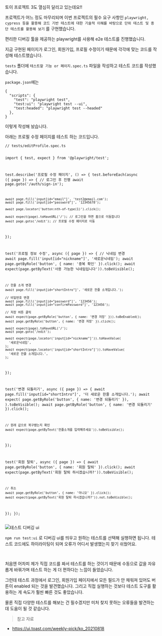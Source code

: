 <p>토이 프로젝트 3도 열심히 달리고 있는데요!!</p>
<p>프로젝트가 어느 정도 마무리되며 이번 프로젝트의 필수 요구 사항인 <code>playwright, cypress 등을 활용해 코드 기반 테스트에 대한 기술적 이해를 바탕으로 단위 테스트 및 종단 테스트를 활용해 보기</code> 를 구현했습니다.</p>
<p>편리한 디버깅 툴을 제공하는 playwright를 사용해 e2e 테스트를 진행했습니다.</p>
<p>지금 구현된 페이지가 로그인, 회원가입, 프로필 수정이기 때문에 각각에 맞는 코드를 작성해 테스트했습니다.</p>
<p><code>tests</code> 폴더에 <code>테스트할 기능 or 페이지.spec.ts</code> 파일을 작성하고 테스트 코드를 작성했습니다.</p>
<p><code>package.json</code>에는 </p>
<pre><code class="language-json">{
  "scripts": {
    "test": "playwright test",
    "test:ui": "playwright test --ui",
    "test:headed": "playwright test --headed"
  },
}</code></pre>
<p>이렇게 작성해 놨습니다.</p>
<p>아래는 프로필 수정 페이지를 테스트 하는 코드입니다.</p>
<pre><code class="language-js">// tests/editProfile.spec.ts

import { test, expect } from '@playwright/test';

test.describe('프로필 수정 페이지', () =&gt; {
  test.beforeEach(async ({ page }) =&gt; {
    // 로그인 후 진행
    await page.goto('/auth/sign-in');

    await page.fill('input[id="email"]', 'test2@email.com');
    await page.fill('input[id="password"]', '12345678');

    await page.locator('button:nth-of-type(1)').click();

    await expect(page).toHaveURL('/'); // 로그인을 하면 홈으로 이동합니다
    await page.goto('/edit'); // 프로필 수정 페이지로 이동
  });

  test('프로필 정보 수정', async ({ page }) =&gt; {
    // 닉네임 변경
    await page.fill('input[id="nickname"]', '새로운닉네임');
    await page.getByRole('button', { name: '중복 확인' }).click();
    await expect(page.getByText('사용 가능한 닉네임입니다')).toBeVisible();

    // 한줄 소개 변경
    await page.fill('input[id="shortIntro"]', '새로운 한줄 소개입니다.');

    // 비밀번호 변경
    await page.fill('input[id="password"]', '123456');
    await page.fill('input[id="confirmPassword"]', '123456');

    // 저장 버튼 클릭
    await expect(page.getByRole('button', { name: '변경 저장' })).toBeEnabled();
    await page.getByRole('button', { name: '변경 저장' }).click();

    await expect(page).toHaveURL('/');
    await page.goto('/edit');

    await expect(page.locator('input[id="nickname"]')).toHaveValue(
      '새로운닉네임',
    );
    await expect(page.locator('input[id="shortIntro"]')).toHaveValue(
      '새로운 한줄 소개입니다.',
    );
  });

  test('변경 되돌리기', async ({ page }) =&gt; {
    await page.fill('input[id="shortIntro"]', '더 새로운 한줄 소개입니다.');
    await expect(
      page.getByRole('button', { name: '변경 되돌리기' }),
    ).toBeVisible();
    await page.getByRole('button', { name: '변경 되돌리기' }).click();

    // 원래 값으로 복구됐는지 확인
    await expect(page.getByText('한줄소개를 입력해주세요')).toBeVisible();
  });

  test('회원 탈퇴', async ({ page }) =&gt; {
    await page.getByRole('button', { name: '회원 탈퇴' }).click();
    await expect(page.getByText('회원 탈퇴 하시겠습니까?')).toBeVisible();

    // 취소
    await page.getByRole('button', { name: '아니오' }).click();
    await expect(page.getByText('회원 탈퇴 하시겠습니까?')).not.toBeVisible();
  });
});</code></pre>
<p><img alt="테스트 디버깅 ui" src="https://velog.velcdn.com/images/kimlj0814/post/9bca5886-ab48-496b-a00d-d0bf193fd538/image.png" /></p>
<p><code>npm run test:ui</code> 로 디버깅 ui를 띄우고 원하는 테스트를 선택해 실행하면 됩니다.
테스트 코드에도 하이라이팅이 되며 오류가 어디서 발생했는지 찾기 쉬웠어요.</p>
<br />

<p>처음엔 어차피 제가 직접 코드를 짜서 테스트를 하는 것이기 때문에 수동으로 값을 자유롭게 바꿔가며 테스트 하는 게 더 편하다는 느낌이 들었습니다.</p>
<p>그런데 테스트 과정에서 로그인, 회원가입 페이지에서 모든 필드가 안 채워져 있어도 버튼이 enabled 되는 것을 발견했습니다. 
그리고 직접 실행하는 것보다 테스트 도구를 활용하는 게 속도가 훨씬 빠른 것도 좋았습니다.</p>
<p>물론 직접 다양한 테스트를 해보는 건 필수겠지만 미처 찾지 못하는 오류들을 발견하는 데 도움이 될 것 같습니다. </p>
<blockquote>
<p>참고 자료</p>
</blockquote>
<ul>
<li><a href="https://ui.toast.com/weekly-pick/ko_20210818">https://ui.toast.com/weekly-pick/ko_20210818</a></li>
</ul>